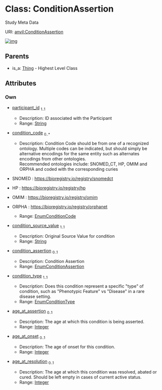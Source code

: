 
# Class: ConditionAssertion

Study Meta Data

URI: [anvil:ConditionAssertion](https://anvilproject.org/acr-harmonized-data-model/ConditionAssertion)


[![img](https://yuml.me/diagram/nofunky;dir:TB/class/[Thing],[Thing]^-[ConditionAssertion&#124;participant_id:string;condition_code:EnumConditionCode%20*;condition_source_value:string;condition_assertion:EnumConditionAssertion%20%3F;condition_type:EnumConditionType;age_at_assertion:integer%20%3F;age_at_onset:integer%20%3F;age_at_resolution:integer%20%3F])](https://yuml.me/diagram/nofunky;dir:TB/class/[Thing],[Thing]^-[ConditionAssertion&#124;participant_id:string;condition_code:EnumConditionCode%20*;condition_source_value:string;condition_assertion:EnumConditionAssertion%20%3F;condition_type:EnumConditionType;age_at_assertion:integer%20%3F;age_at_onset:integer%20%3F;age_at_resolution:integer%20%3F])

## Parents

 *  is_a: [Thing](Thing.md) - Highest Level Class

## Attributes


### Own

 * [participant_id](participant_id.md)  <sub>1..1</sub>
     * Description: ID associated with the Participant
     * Range: [String](types/String.md)
 * [condition_code](condition_code.md)  <sub>0..\*</sub>
     * Description: Condition Code should be from one of a recognized ontology. Multiple codes can be indicated, but should simply be alternative encodings for the same entity such as alternates encodings from other ontologies.       
Recommended ontologies include: SNOMED_CT, HP, OMIM and ORPHA and coded with the corresponding curies
* SNOMED : https://bioregistry.io/registry/snomedct
* HP : https://bioregistry.io/registry/hp
* OMIM : https://bioregistry.io/registry/omim
* ORPHA : https://bioregistry.io/registry/orphanet

     * Range: [EnumConditionCode](EnumConditionCode.md)
 * [condition_source_value](condition_source_value.md)  <sub>1..1</sub>
     * Description: Original Source Value for condition
     * Range: [String](types/String.md)
 * [condition_assertion](condition_assertion.md)  <sub>0..1</sub>
     * Description: Condition Assertion
     * Range: [EnumConditionAssertion](EnumConditionAssertion.md)
 * [condition_type](condition_type.md)  <sub>1..1</sub>
     * Description: Does this condition represent a specific "type" of condition, such as "Phenotypic Feature" vs "Disease" in a rare disease setting.
     * Range: [EnumConditionType](EnumConditionType.md)
 * [age_at_assertion](age_at_assertion.md)  <sub>0..1</sub>
     * Description: The age at which this condition is being asserted.
     * Range: [Integer](types/Integer.md)
 * [age_at_onset](age_at_onset.md)  <sub>0..1</sub>
     * Description: The age of onset for this condition.
     * Range: [Integer](types/Integer.md)
 * [age_at_resolution](age_at_resolution.md)  <sub>0..1</sub>
     * Description: The age at which this condition was resolved, abated or cured. Should be left empty in cases of current active status.
     * Range: [Integer](types/Integer.md)
